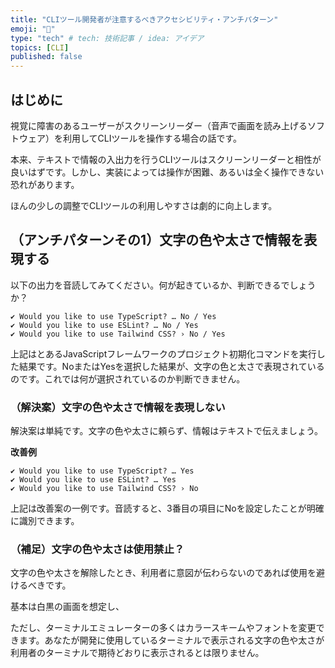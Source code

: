```yaml
---
title: "CLIツール開発者が注意するべきアクセシビリティ・アンチパターン"
emoji: "👋"
type: "tech" # tech: 技術記事 / idea: アイデア
topics: [CLI]
published: false
---
```

## はじめに

視覚に障害のあるユーザーがスクリーンリーダー（音声で画面を読み上げるソフトウェア）を利用してCLIツールを操作する場合の話です。

本来、テキストで情報の入出力を行うCLIツールはスクリーンリーダーと相性が良いはずです。しかし、実装によっては操作が困難、あるいは全く操作できない恐れがあります。

ほんの少しの調整でCLIツールの利用しやすさは劇的に向上します。

## （アンチパターンその1）文字の色や太さで情報を表現する

以下の出力を音読してみてください。何が起きているか、判断できるでしょうか？

```console
✔ Would you like to use TypeScript? … No / Yes
✔ Would you like to use ESLint? … No / Yes
✔ Would you like to use Tailwind CSS? › No / Yes
```

上記はとあるJavaScriptフレームワークのプロジェクト初期化コマンドを実行した結果です。NoまたはYesを選択した結果が、文字の色と太さで表現されているのです。これでは何が選択されているのか判断できません。

### （解決案）文字の色や太さで情報を表現しない

解決案は単純です。文字の色や太さに頼らず、情報はテキストで伝えましょう。

**改善例**

```console
✔ Would you like to use TypeScript? … Yes
✔ Would you like to use ESLint? … Yes
✔ Would you like to use Tailwind CSS? › No
```

上記は改善案の一例です。音読すると、3番目の項目にNoを設定したことが明確に識別できます。

### （補足）文字の色や太さは使用禁止？

文字の色や太さを解除したとき、利用者に意図が伝わらないのであれば使用を避けるべきです。

基本は白黒の画面を想定し、

ただし、ターミナルエミュレーターの多くはカラースキームやフォントを変更できます。あなたが開発に使用しているターミナルで表示される文字の色や太さが利用者のターミナルで期待どおりに表示されるとは限りません。
